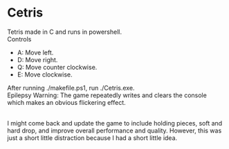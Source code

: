 # Cetris
Tetris made in C and runs in powershell.<br>
Controls
- A: Move left.
- D: Move right.
- Q: Move counter clockwise.
- E: Move clockwise.

After running ./makefile.ps1, run ./Cetris.exe.<br>
Epilepsy Warning: The game repeatedly writes and clears the console which makes an obvious flickering effect.<br><br>

I might come back and update the game to include holding pieces, soft and hard drop, and improve overall performance and quality. However, this was just a short little distraction because I had a short little idea.
